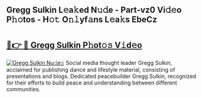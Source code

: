 ## Gregg Sulkin L𝚎a𝚔ed N𝚞𝚍e - Part-vz0 Vi𝚍𝚎o P𝚑𝚘tos - H𝚘𝚝 O𝚗𝚕yf𝚊ns L𝚎a𝚔s EbeCz

# <h2><a href="http://kf6xysm.oniu.top/?m=Gregg+Sulkin">🔗👉 🔴 Gregg Sulkin P𝚑ot𝚘𝚜 V𝚒d𝚎o</a></h2>

[![Gregg Sulkin Nu𝚍e𝚜](https://i.imgur.com/0qMVB7G.gif)](http://kf6xysm.oniu.top/?m=Gregg+Sulkin)
Social media thought leader Gregg Sulkin, acclaimed for publishing dance and lifestyle material, consisting of presentations and blogs. Dedicated peacebuilder Gregg Sulkin, recognized for their efforts to build peace and understanding between different communities.  
